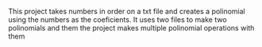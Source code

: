 This project takes numbers in order on a txt file and creates a polinomial using the numbers as the coeficients. It uses two files to make two polinomials and them the project makes multiple polinomial operations with them